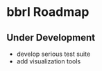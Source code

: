 bbrl Roadmap
===================

Under Development
--------------------------

* develop serious test suite
* add visualization tools

